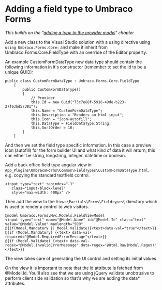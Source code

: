 # Adding a field type to Umbraco Forms #

*This builds on the "[adding a type to the provider model](Adding-a-Type.md)" chapter*

Add a new class to the Visual Studio solution with a using directive using `using Umbraco.Forms.Core;` and make it inherit from Umbraco.Forms.Core.FieldType with an override of the Editor property.

An example CustomFormDataType new data type should contain the following information in it's constructor (remember to set the Id to be a unique GUID):

    public class CustomFormDataType : Umbraco.Forms.Core.FieldType
    	{
    		public CustomFormDataType()
    		{
    			// Provider
    			this.Id = new Guid("73c7e88f-5916-49de-b223-27f63bd57381");
    			this.Name = "CustomFormDataType";
    			this.Description = "Renders an html input";
    			this.Icon = "icon-autofill";
    			this.DataType = FieldDataType.String;
    			this.SortOrder = 10;
    		}
    	}


And then we set the field type specific information. In this case a preview icon (autofill) for the form builder UI and what kind of data it will return, this can either be string, longstring, integer, datetime or boolean.

Add a back office field type angular view in `App_Plugins\UmbracoForms\Common\FieldTypes\CustomFormDataType.html`. e.g. copying the standard textfield control.

    <input type="text" tabindex="-1"
       class="input-block-level"
       style="max-width: 400px" />

Then add the view to the `Views\Partials\Forms\Fieldtypes\` directory which is used to render a control to web visitors.

    @model Umbraco.Forms.Mvc.Models.FieldViewModel
    <input type="text" name="@Model.Name" id="@Model.Id" class="text" value="@Model.Value" maxlength="500"
    @{if(Model.Mandatory || Model.Validate){<text>data-val="true"</text>}}
    @{if (Model.Mandatory) {<text> data-val-required="@Model.RequiredErrorMessage"</text>}}
    @{if (Model.Validate) {<text> data-val-regex="@Model.InvalidErrorMessage" data-regex="@Html.Raw(Model.Regex)"</text>}}

The view takes care of generating the UI control and setting its initial values.

On the view it is important to note that the id attribute is fetched from @Model.Id. You'll also see that we are using jQuery validate unobtrusive to perform client side validation so that's why we are adding the data* attributes.
